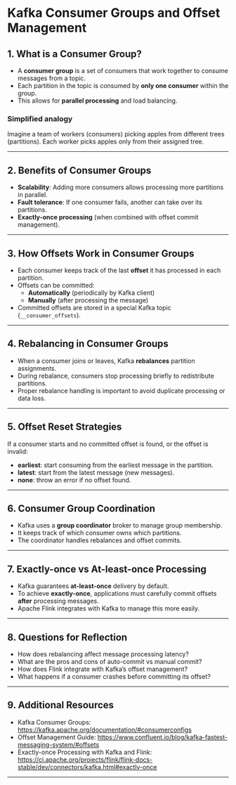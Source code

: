 # Kafka Consumer Groups and Offset Management

## 1. What is a Consumer Group?

- A **consumer group** is a set of consumers that work together to consume messages from a topic.
- Each partition in the topic is consumed by **only one consumer** within the group.
- This allows for **parallel processing** and load balancing.

### Simplified analogy

Imagine a team of workers (consumers) picking apples from different trees (partitions). Each worker picks apples only from their assigned tree.

---

## 2. Benefits of Consumer Groups

- **Scalability**: Adding more consumers allows processing more partitions in parallel.
- **Fault tolerance**: If one consumer fails, another can take over its partitions.
- **Exactly-once processing** (when combined with offset commit management).

---

## 3. How Offsets Work in Consumer Groups

- Each consumer keeps track of the last **offset** it has processed in each partition.
- Offsets can be committed:
  - **Automatically** (periodically by Kafka client)
  - **Manually** (after processing the message)
- Committed offsets are stored in a special Kafka topic (`__consumer_offsets`).

---

## 4. Rebalancing in Consumer Groups

- When a consumer joins or leaves, Kafka **rebalances** partition assignments.
- During rebalance, consumers stop processing briefly to redistribute partitions.
- Proper rebalance handling is important to avoid duplicate processing or data loss.

---

## 5. Offset Reset Strategies

If a consumer starts and no committed offset is found, or the offset is invalid:

- **earliest**: start consuming from the earliest message in the partition.
- **latest**: start from the latest message (new messages).
- **none**: throw an error if no offset found.

---

## 6. Consumer Group Coordination

- Kafka uses a **group coordinator** broker to manage group membership.
- It keeps track of which consumer owns which partitions.
- The coordinator handles rebalances and offset commits.

---

## 7. Exactly-once vs At-least-once Processing

- Kafka guarantees **at-least-once** delivery by default.
- To achieve **exactly-once**, applications must carefully commit offsets **after** processing messages.
- Apache Flink integrates with Kafka to manage this more easily.

---

## 8. Questions for Reflection

- How does rebalancing affect message processing latency?  
- What are the pros and cons of auto-commit vs manual commit?  
- How does Flink integrate with Kafka’s offset management?  
- What happens if a consumer crashes before committing its offset?

---

## 9. Additional Resources

- Kafka Consumer Groups: https://kafka.apache.org/documentation/#consumerconfigs  
- Offset Management Guide: https://www.confluent.io/blog/kafka-fastest-messaging-system/#offsets  
- Exactly-once Processing with Kafka and Flink: https://ci.apache.org/projects/flink/flink-docs-stable/dev/connectors/kafka.html#exactly-once

---
